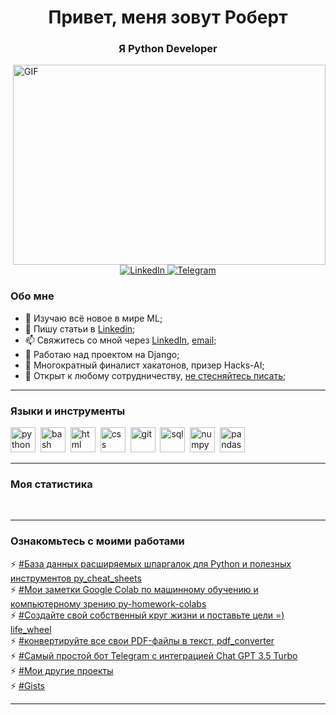 <!--
**oktober13/oktober13** is a ✨ _special_ ✨ repository because its `README.md` (this file) appears on your GitHub profile.

Here are some ideas to get you started:

- 🔭 I’m currently working on ...
- 🌱 I’m currently learning ...
- 👯 I’m looking to collaborate on ...
- 🤔 I’m looking for help with ...
- 💬 Ask me about ...
- 📫 How to reach me: ...
- 😄 Pronouns: ...
- ⚡ Fun fact: ...
-->
<div id="header" align="center">
    <h1>Привет, меня зовут Роберт</h1>
    <h3>Я Python Developer</h3>
</div>

<img align="right" alt="GIF" src="https://github.com/oktober13/code.gif?raw=true" width="500" height="320" />

<div id="socials" align="center">
    <a href="https://www.linkedin.com/in/robert-khaliullin/">
    <img src="https://img.shields.io/badge/LinkedIn-blue?style=for-the-badge&logo=linkedin&logoColor=white" alt="LinkedIn"/>
  </a>
  <a href="https://t.me/khaliullinr">
    <img src="https://img.shields.io/badge/Telegram-blue?style=for-the-badge&logo=telegram&logoColor=white" alt="Telegram"/>
  </a>
</div>

### Обо мне
- 🌱 Изучаю всё новое в мире ML;
- 📝 Пишу статьи в [Linkedin](https://www.linkedin.com/in/роберт-халиуллин/);
- 📫 Свяжитесь со мной через [LinkedIn](https://www.linkedin.com/in/robert-khaliullin/), [email](mailto:robertxp129@gmail.com );
- 🔭 Работаю над проектом на Django;
- 🌱 Многократный финалист хакатонов, призер Hacks-AI;
- 👯 Открыт к любому сотрудничеству, [не стесняйтесь писать](mailto:oktober13@proton.me );

---

### Языки и инструменты

<img src="https://cdn.jsdelivr.net/gh/devicons/devicon/icons/python/python-original.svg" title="python" width="40" height="40"/>&nbsp;
<img src="https://cdn.jsdelivr.net/gh/devicons/devicon/icons/bash/bash-original.svg" title="bash" width="40" height="40"/>&nbsp;
<img src="https://cdn.jsdelivr.net/gh/devicons/devicon/icons/html5/html5-original.svg" title="html" width="40" height="40"/>&nbsp;
<img src="https://cdn.jsdelivr.net/gh/devicons/devicon/icons/css3/css3-original.svg" title="css" width="40" height="40"/>&nbsp;
<img src="https://cdn.jsdelivr.net/gh/devicons/devicon/icons/git/git-plain.svg" title="git" width="40" height="40"/>&nbsp;
<img src="https://cdn.jsdelivr.net/gh/devicons/devicon/icons/postgresql/postgresql-original.svg" title="sql" width="40" height="40"/>&nbsp;
<img src="https://cdn.jsdelivr.net/gh/devicons/devicon/icons/numpy/numpy-original.svg" title="numpy" width="40" height="40"/>&nbsp;
<img src="https://cdn.jsdelivr.net/gh/devicons/devicon/icons/pandas/pandas-original.svg" title="pandas" width="40" height="40"/>&nbsp;

---

### Моя статистика

<div id="stat" align="center">
    <img src="https://github-profile-summary-cards.vercel.app/api/cards/profile-details?username=oktober13&theme=github_dark" alt=""/>
    <img src="https://github-profile-summary-cards.vercel.app/api/cards/most-commit-language?username=oktober13&theme=github_dark" alt=""/>
     <img src="https://github-profile-summary-cards.vercel.app/api/cards/stats?username=oktober13&theme=github_dark" alt=""/>
</div>

---

### Ознакомьтесь с моими работами

⚡ [#База данных расширяемых шпаргалок для Python и полезных инструментов py_cheat_sheets](https://github.com/oktober13/py_cheat_sheets)  
⚡ [#Мои заметки Google Colab по машинному обучению и компьютерному зрению py-homework-colabs](https://github.com/oktober13/py-homework-colabs)  
⚡ [#Создайте свой собственный круг жизни и поставьте цели =) life_wheel](https://github.com/oktober13/life_wheel)  
⚡ [#конвертируйте все свои PDF-файлы в текст, pdf_converter](https://github.com/oktober13/pdf_converter)  
⚡ [#Самый простой бот Telegram с интеграцией Chat GPT 3.5 Turbo](https://github.com/oktober13/gpt-bot)  
⚡ [#Мои другие проекты](https://github.com/oktober13?tab=repositories)  
⚡ [#Gists](https://gist.github.com/oktober13)  
  
---
